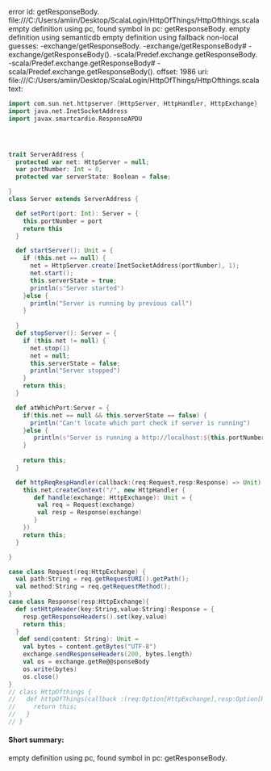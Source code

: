 error id: getResponseBody.
file:///C:/Users/amiin/Desktop/ScalaLogin/HttpOfThings/HttpOfthings.scala
empty definition using pc, found symbol in pc: getResponseBody.
empty definition using semanticdb
empty definition using fallback
non-local guesses:
	 -exchange/getResponseBody.
	 -exchange/getResponseBody#
	 -exchange/getResponseBody().
	 -scala/Predef.exchange.getResponseBody.
	 -scala/Predef.exchange.getResponseBody#
	 -scala/Predef.exchange.getResponseBody().
offset: 1986
uri: file:///C:/Users/amiin/Desktop/ScalaLogin/HttpOfThings/HttpOfthings.scala
text:
```scala
import com.sun.net.httpserver.{HttpServer, HttpHandler, HttpExchange}
import java.net.InetSocketAddress
import javax.smartcardio.ResponseAPDU




trait ServerAddress {
  protected var net: HttpServer = null;
  var portNumber: Int = 0;
  protected var serverState: Boolean = false;

}
class Server extends ServerAddress {

  def setPort(port: Int): Server = {
    this.portNumber = port
    return this
  }

  def startServer(): Unit = {
    if (this.net == null) {
      net = HttpServer.create(InetSocketAddress(portNumber), 1);
      net.start();
      this.serverState = true;
      println(s"Server started")
    }else {
      println("Server is running by previous call")
    }
    
  }
  def stopServer(): Server = {
    if (this.net != null) {
      net.stop(1)
      net = null;
      this.serverState = false;
      println("Server stopped")
    }
    return this;
  }

  def atWhichPort:Server = {
    if(this.net == null && this.serverState == false) {
      println("Can't locate which port check if server is running")
    }else {
       println(s"Server is running a http://localhost:${this.portNumber}")
    }
    
    return this;
  }

  def httpReqRespHandler(callback:(req:Request,resp:Response) => Unit):Server = {
    this.net.createContext("/", new HttpHandler {
       def handle(exchange: HttpExchange): Unit = {
        val req = Request(exchange)
        val resp = Response(exchange)
       }
    })
    return this;
  }

}

case class Request(req:HttpExchange) {
  val path:String = req.getRequestURI().getPath();
  val method:String = req.getRequestMethod();
}
case class Response(resp:HttpExchange){
  def setHttpHeader(key:String,value:String):Response = {
    resp.getResponseHeaders().set(key,value)
    return this;
  }
   def send(content: String): Unit =
    val bytes = content.getBytes("UTF-8")
    exchange.sendResponseHeaders(200, bytes.length)
    val os = exchange.getRe@@sponseBody
    os.write(bytes)
    os.close()
}
// class HttpOfthings {
//   def httpOfThings(callback :(req:Option[HttpExchange],resp:Option[HttpServer]) => Unit):HttpServer = {
//     return this;
//   }
// }
```


#### Short summary: 

empty definition using pc, found symbol in pc: getResponseBody.